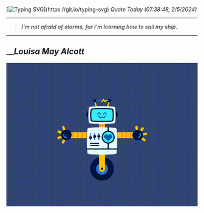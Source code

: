 [![Typing SVG](https://readme-typing-svg.herokuapp.com?font=Press+Start+2P&color=C2F784&size=35&width=900&height=100&lines=Hello+World%2C+I'm+Hung+!)](https://git.io/typing-svg) 
_Quote Today (07:38:48, 2/5/2024)_
___
>**_I'm not afraid of storms, for I'm learning how to sail my ship._**
___

## __**_Louisa May Alcott_**

![RobotDance](src/assets/images/robot-dancing-dribble.gif?style=center)
